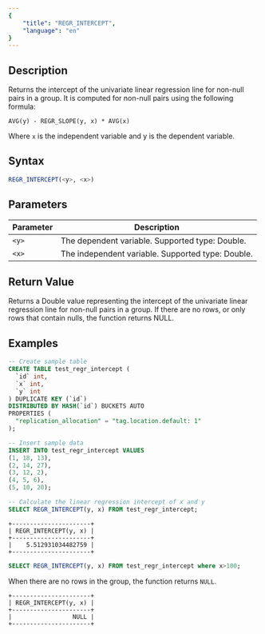 ```yaml
---
{
    "title": "REGR_INTERCEPT",
    "language": "en"
}
---
```


## Description

Returns the intercept of the univariate linear regression line for non-null pairs in a group. It is computed for non-null pairs using the following formula:

`AVG(y) - REGR_SLOPE(y, x) * AVG(x)`

Where `x` is the independent variable and y is the dependent variable.

## Syntax

```sql
REGR_INTERCEPT(<y>, <x>)
```

## Parameters

| Parameter | Description |
| -- | -- |
| `<y>` | The dependent variable. Supported type: Double. |
| `<x>` | The independent variable. Supported type: Double. |

## Return Value

Returns a Double value representing the intercept of the univariate linear regression line for non-null pairs in a group. If there are no rows, or only rows that contain nulls, the function returns NULL.

## Examples

```sql
-- Create sample table
CREATE TABLE test_regr_intercept (
  `id` int,
  `x` int,
  `y` int
) DUPLICATE KEY (`id`)
DISTRIBUTED BY HASH(`id`) BUCKETS AUTO
PROPERTIES (
  "replication_allocation" = "tag.location.default: 1"
);

-- Insert sample data
INSERT INTO test_regr_intercept VALUES
(1, 18, 13),
(2, 14, 27),
(3, 12, 2),
(4, 5, 6),
(5, 10, 20);

-- Calculate the linear regression intercept of x and y
SELECT REGR_INTERCEPT(y, x) FROM test_regr_intercept;
```

```text
+----------------------+
| REGR_INTERCEPT(y, x) |
+----------------------+
|    5.512931034482759 |
+----------------------+
```

```sql
SELECT REGR_INTERCEPT(y, x) FROM test_regr_intercept where x>100;
```

When there are no rows in the group, the function returns `NULL`.

```text
+----------------------+
| REGR_INTERCEPT(y, x) |
+----------------------+
|                 NULL |
+----------------------+
```
